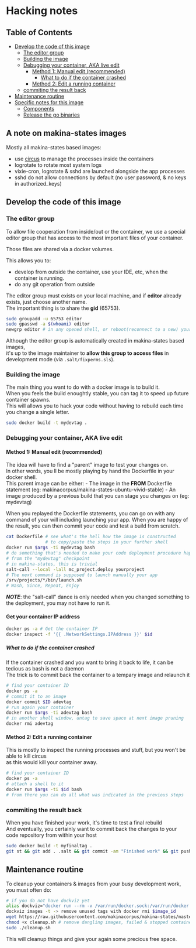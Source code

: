 Hacking notes
================

## Table of Contents
  * [Develop the code of this image](#develop-the-code-of-this-image)
    * [The editor group](#the-editor-group)
    * [Building the image](#building-the-image)
    * [Debugging your container, AKA live edit](#debugging-your-container-aka-live-edit)
      * [Method 1: Manual edit (recommended)](#method-1-manual-edit-recommended)
        * [What to do if the container crashed](#what-to-do-if-the-container-crashed)
      * [Method 2: Edit a running container](#method-2-edit-a-running-container)
    * [commiting the result back](#commiting-the-result-back)
  * [Maintenance routine](#maintenance-routine)
  * [Specific notes for this image](#specific-notes-for-this-image)
    * [Components](#components)
    * [Release the go binaries](#release-the-go-binaries)

## A note on makina-states images
Mostly all makina-states based images:
  - use [circus](https://circus.readthedocs.org/en/latest/) to manage the processes inside the containers
  - logrotate to rotate most system logs
  - vixie-cron, logrotate & sshd are launched alongside the app processes
  - sshd do not allow connections by default (no user password, & no keys in authorized_keys)

## Develop the code of this image

### The editor group
To allow file cooperation from inside/out or the container, we use a special editor group that has access to the most important files of your container.

Those files are shared via a docker volumes.

This allows you to:
 * develop from outside the container, use your IDE, etc, when the container is running.
 * do any git operation from outside

The editor group must exists on your local machine, and if **editor** already exists, just choose another name.<br/>
The important thing is to share the **gid** (65753).
```bash
sudo groupadd -u 65753 editor
sudo gpasswd -a $(whoami) editor
newgrp editor # in any opened shell, or reboot(reconnect to a new) your session
```
Although the editor group is automatically created in makina-states based images,<br/>
it's up to the image maintainer to **allow this group to access files** in development mode (via ``.salt/fixperms.sls``).

### Building the image
The main thing you want to do with a docker image is to build it.<br/>
When you feels the build enoughtly stable, you can tag it to speed up future container spawns.<br/>
This will allows you to hack your code without having to rebuild each time you change a single letter.<br/>
```bash
sudo docker build -t mydevtag .
```

### Debugging your container, AKA live edit
#### Method 1: Manual edit (recommended)
The idea will have to find a "parent" image to test your changes on.<br/>
In other words, you ll be mostly playing by hand the Dockerfile in your docker shell.<br/>
This parent image can be either:
    - The image in the **FROM** Dockerfile statement (eg: makinacorpus/makina-states-ubuntu-vivid-stable)
    - An image produced by a previous build that you can stage you changes on (eg: mydevtag)

When you replayed the Dockerfile statements, you can go on with any command of your will including launching your app.
When you are happy of the result, you can then commit your code and test a build from scratch.
```bash
cat Dockerfile # see what's the hell how the image is constructed
               # to copy/paste the steps in your further shell
docker run $args -ti mydevtag bash
# do something that's needed to make your code deployment procedure happy
# from the "mydevtag" checkpoint
# in makina-states, this is trivial
salt-call --local -lall mc_project.deploy yourproject
# The next command is supposed to launch manually your app
/srv/projects/*/bin/launch.sh
# Wash, Since, Repeat, Enjoy
```
***NOTE***: the "salt-call" dance is only needed when you changed something to the deployment, you may not have to run it.

#### Get your container IP address
```bash
docker ps -a # Get the container IP
docker inspect -f '{{ .NetworkSettings.IPAddress }}' $id
```

##### What to do if the container crashed
If the container crashed and you want to bring it back to life, it can be tedious as bash is not a daemon<br/>
The trick is to commit back the container to a tempary image and relaunch it<br/>
```bash
# find your container ID
docker ps -a
# commit it to an image
docker commit $ID adevtag
# run again your container
docker run $args -ti adevtag bash
# in another shell window, untag to save space at next image pruning
docker rmi adevtag
```

#### Method 2: Edit a running container
This is mostly to inspect the running processes and stuff, but you won't be able to kill circus<br/>
as this would kill your container away.
```bash
# find your container ID
docker ps -a
# attach a shell to it
docker run $args -ti $id bash
# from there you can do all what was indicated in the previous steps
```

### commiting the result back
When you have finished your work, it's time to test a final rebuild<br/>
And eventually, you certainly want to commit back the changes to your code repository from within your host
```bash
sudo docker build -t myfinaltag .
git st && git add . .salt && git commit -am "Finished work" && git push
```
## Maintenance routine
To cleanup your containers & images from your busy development work, you must often do:
```bash
# if you do not have dockviz yet
alias dockviz="docker run --rm -v /var/run/docker.sock:/var/run/docker.sock nate/dockviz"
dockviz images -t -> remove unused tags with docker rmi $image_id
wget https://raw.githubusercontent.com/makinacorpus/makina-states/master/docker/cleanup.sh
chmod +x cleanup.sh # remove dangling images, failed & stopped containers, READ ONCE THE SCRIPT !!!
sudo ./cleanup.sh
```
This will cleanup things and give your again some precious free space.


<!--
TOC created by [gh-md-toc](https://github.com/ekalinin/github-markdown-toc)
-->
